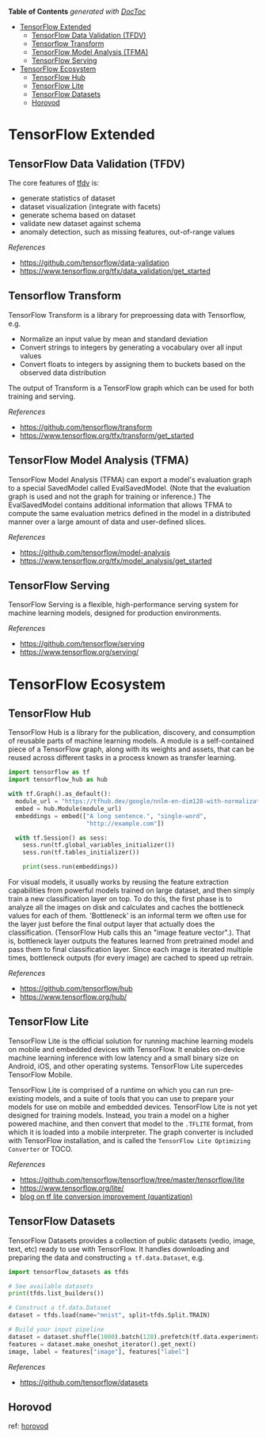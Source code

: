 <!-- START doctoc generated TOC please keep comment here to allow auto update -->
<!-- DON'T EDIT THIS SECTION, INSTEAD RE-RUN doctoc TO UPDATE -->
**Table of Contents**  *generated with [DocToc](https://github.com/thlorenz/doctoc)*

- [TensorFlow Extended](#tensorflow-extended)
  - [TensorFlow Data Validation (TFDV)](#tensorflow-data-validation-tfdv)
  - [Tensorflow Transform](#tensorflow-transform)
  - [TensorFlow Model Analysis (TFMA)](#tensorflow-model-analysis-tfma)
  - [TensorFlow Serving](#tensorflow-serving)
- [TensorFlow Ecosystem](#tensorflow-ecosystem)
  - [TensorFlow Hub](#tensorflow-hub)
  - [TensorFlow Lite](#tensorflow-lite)
  - [TensorFlow Datasets](#tensorflow-datasets)
  - [Horovod](#horovod)

<!-- END doctoc generated TOC please keep comment here to allow auto update -->

# TensorFlow Extended

## TensorFlow Data Validation (TFDV)

The core features of [tfdv](https://github.com/tensorflow/data-validation) is:
- generate statistics of dataset
- dataset visualization (integrate with facets)
- generate schema based on dataset
- validate new dataset against schema
- anomaly detection, such as missing features, out-of-range values

*References*

- https://github.com/tensorflow/data-validation
- https://www.tensorflow.org/tfx/data_validation/get_started

## Tensorflow Transform

TensorFlow Transform is a library for preproessing data with Tensorflow, e.g.

* Normalize an input value by mean and standard deviation
* Convert strings to integers by generating a vocabulary over all input values
* Convert floats to integers by assigning them to buckets based on the observed data distribution

The output of Transform is a TensorFlow graph which can be used for both training and serving.

*References*

- https://github.com/tensorflow/transform
- https://www.tensorflow.org/tfx/transform/get_started

## TensorFlow Model Analysis (TFMA)

TensorFlow Model Analysis (TFMA) can export a model's evaluation graph to a special SavedModel called
EvalSavedModel. (Note that the evaluation graph is used and not the graph for training or inference.)
The EvalSavedModel contains additional information that allows TFMA to compute the same evaluation
metrics defined in the model in a distributed manner over a large amount of data and user-defined
slices.

*References*

- https://github.com/tensorflow/model-analysis
- https://www.tensorflow.org/tfx/model_analysis/get_started

## TensorFlow Serving

TensorFlow Serving is a flexible, high-performance serving system for machine learning models,
designed for production environments.

*References*

- https://github.com/tensorflow/serving
- https://www.tensorflow.org/serving/

# TensorFlow Ecosystem

## TensorFlow Hub

TensorFlow Hub is a library for the publication, discovery, and consumption of reusable parts of
machine learning models. A module is a self-contained piece of a TensorFlow graph, along with its
weights and assets, that can be reused across different tasks in a process known as transfer
learning.

```python
import tensorflow as tf
import tensorflow_hub as hub

with tf.Graph().as_default():
  module_url = "https://tfhub.dev/google/nnlm-en-dim128-with-normalization/1"
  embed = hub.Module(module_url)
  embeddings = embed(["A long sentence.", "single-word",
                      "http://example.com"])

  with tf.Session() as sess:
    sess.run(tf.global_variables_initializer())
    sess.run(tf.tables_initializer())

    print(sess.run(embeddings))
```

For visual models, it usually works by reusing the feature extraction capabilities from powerful
models trained on large dataset, and then simply train a new classification layer on top. To do
this, the first phase is to analyze all the images on disk and calculates and caches the bottleneck
values for each of them. 'Bottleneck' is an informal term we often use for the layer just before
the final output layer that actually does the classification. (TensorFlow Hub calls this an "image
feature vector".). That is, bottleneck layer outputs the features learned from pretrained model and
pass them to final classification layer. Since each image is iterated multiple times, bottleneck
outputs (for every image) are cached to speed up retrain.

*References*

- https://github.com/tensorflow/hub
- https://www.tensorflow.org/hub/

## TensorFlow Lite

TensorFlow Lite is the official solution for running machine learning models on mobile and embedded
devices with TensorFlow. It enables on-device machine learning inference with low latency and a
small binary size on Android, iOS, and other operating systems. TensorFlow Lite supercedes TensorFlow
Mobile.

TensorFlow Lite is comprised of a runtime on which you can run pre-existing models, and a suite of
tools that you can use to prepare your models for use on mobile and embedded devices. TensorFlow Lite
is not yet designed for training models. Instead, you train a model on a higher powered machine, and
then convert that model to the `.TFLITE` format, from which it is loaded into a mobile interpreter.
The graph converter is included with TensorFlow installation, and is called the `TensorFlow Lite
Optimizing Converter` or TOCO.

*References*

- https://github.com/tensorflow/tensorflow/tree/master/tensorflow/lite
- https://www.tensorflow.org/lite/
- [blog on tf lite conversion improvement (quantization)](https://medium.com/tensorflow/introducing-the-model-optimization-toolkit-for-tensorflow-254aca1ba0a3)

## TensorFlow Datasets

TensorFlow Datasets provides a collection of public datasets (vedio, image, text, etc) ready to use
with TensorFlow. It handles downloading and preparing the data and constructing `a tf.data.Dataset`,
e.g.

```python
import tensorflow_datasets as tfds

# See available datasets
print(tfds.list_builders())

# Construct a tf.data.Dataset
dataset = tfds.load(name="mnist", split=tfds.Split.TRAIN)

# Build your input pipeline
dataset = dataset.shuffle(1000).batch(128).prefetch(tf.data.experimental.AUTOTUNE)
features = dataset.make_oneshot_iterator().get_next()
image, label = features["image"], features["label"]
```

*References*

- https://github.com/tensorflow/datasets

## Horovod

ref: [horovod](./horovod)
